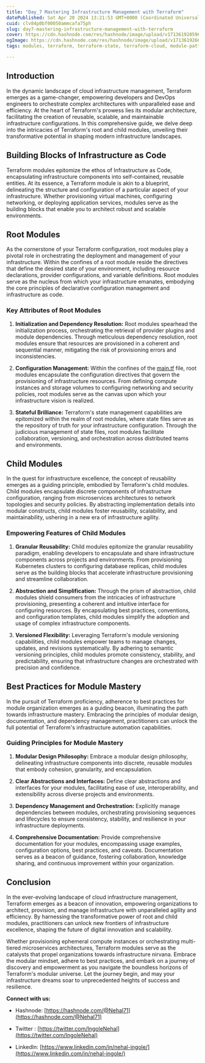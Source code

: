 ```yaml
---
title: "Day_7 Mastering Infrastructure Management with Terraform"
datePublished: Sat Apr 20 2024 13:21:53 GMT+0000 (Coordinated Universal Time)
cuid: clv84p0bf00050ammcafa75ph
slug: day7-mastering-infrastructure-management-with-terraform
cover: https://cdn.hashnode.com/res/hashnode/image/upload/v1713619205968/cb808fcf-f5e7-4662-8e4a-15c55a503c53.webp
ogImage: https://cdn.hashnode.com/res/hashnode/image/upload/v1713619266791/f2e296d6-1349-4759-9422-0bfb7ddcc8c1.webp
tags: modules, terraform, terraform-state, terraform-cloud, module-pattern, terraweekchallenge, child-module

---
```


## **Introduction**

In the dynamic landscape of cloud infrastructure management, Terraform emerges as a game-changer, empowering developers and DevOps engineers to orchestrate complex architectures with unparalleled ease and efficiency. At the heart of Terraform's prowess lies its modular architecture, facilitating the creation of reusable, scalable, and maintainable infrastructure configurations. In this comprehensive guide, we delve deep into the intricacies of Terraform's root and child modules, unveiling their transformative potential in shaping modern infrastructure landscapes.

## Building Blocks of Infrastructure as Code

Terraform modules epitomize the ethos of Infrastructure as Code, encapsulating infrastructure components into self-contained, reusable entities. At its essence, a Terraform module is akin to a blueprint, delineating the structure and configuration of a particular aspect of your infrastructure. Whether provisioning virtual machines, configuring networking, or deploying application services, modules serve as the building blocks that enable you to architect robust and scalable environments.

## Root Modules

As the cornerstone of your Terraform configuration, root modules play a pivotal role in orchestrating the deployment and management of your infrastructure. Within the confines of a root module reside the directives that define the desired state of your environment, including resource declarations, provider configurations, and variable definitions. Root modules serve as the nucleus from which your infrastructure emanates, embodying the core principles of declarative configuration management and infrastructure as code.

### Key Attributes of Root Modules

1. **Initialization and Dependency Resolution:** Root modules spearhead the initialization process, orchestrating the retrieval of provider plugins and module dependencies. Through meticulous dependency resolution, root modules ensure that resources are provisioned in a coherent and sequential manner, mitigating the risk of provisioning errors and inconsistencies.
    
2. **Configuration Management:** Within the confines of the [main.tf](http://main.tf) file, root modules encapsulate the configuration directives that govern the provisioning of infrastructure resources. From defining compute instances and storage volumes to configuring networking and security policies, root modules serve as the canvas upon which your infrastructure vision is realized.
    
3. **Stateful Brilliance:** Terraform's state management capabilities are epitomized within the realm of root modules, where state files serve as the repository of truth for your infrastructure configuration. Through the judicious management of state files, root modules facilitate collaboration, versioning, and orchestration across distributed teams and environments.
    

## Child Modules

In the quest for infrastructure excellence, the concept of reusability emerges as a guiding principle, embodied by Terraform's child modules. Child modules encapsulate discrete components of infrastructure configuration, ranging from microservices architectures to network topologies and security policies. By abstracting implementation details into modular constructs, child modules foster reusability, scalability, and maintainability, ushering in a new era of infrastructure agility.

### Empowering Features of Child Modules

1. **Granular Reusability:** Child modules epitomize the granular reusability paradigm, enabling developers to encapsulate and share infrastructure components across projects and environments. From provisioning Kubernetes clusters to configuring database replicas, child modules serve as the building blocks that accelerate infrastructure provisioning and streamline collaboration.
    
2. **Abstraction and Simplification:** Through the prism of abstraction, child modules shield consumers from the intricacies of infrastructure provisioning, presenting a coherent and intuitive interface for configuring resources. By encapsulating best practices, conventions, and configuration templates, child modules simplify the adoption and usage of complex infrastructure components.
    
3. **Versioned Flexibility:** Leveraging Terraform's module versioning capabilities, child modules empower teams to manage changes, updates, and revisions systematically. By adhering to semantic versioning principles, child modules promote consistency, stability, and predictability, ensuring that infrastructure changes are orchestrated with precision and confidence.
    

## Best Practices for Module Mastery

In the pursuit of Terraform proficiency, adherence to best practices for module organization emerges as a guiding beacon, illuminating the path towards infrastructure mastery. Embracing the principles of modular design, documentation, and dependency management, practitioners can unlock the full potential of Terraform's infrastructure automation capabilities.

### Guiding Principles for Module Mastery

1. **Modular Design Philosophy:** Embrace a modular design philosophy, delineating infrastructure components into discrete, reusable modules that embody cohesion, granularity, and encapsulation.
    
2. **Clear Abstractions and Interfaces:** Define clear abstractions and interfaces for your modules, facilitating ease of use, interoperability, and extensibility across diverse projects and environments.
    
3. **Dependency Management and Orchestration:** Explicitly manage dependencies between modules, orchestrating provisioning sequences and lifecycles to ensure consistency, stability, and resilience in your infrastructure deployments.
    
4. **Comprehensive Documentation:** Provide comprehensive documentation for your modules, encompassing usage examples, configuration options, best practices, and caveats. Documentation serves as a beacon of guidance, fostering collaboration, knowledge sharing, and continuous improvement within your organization.
    

## Conclusion

In the ever-evolving landscape of cloud infrastructure management, Terraform emerges as a beacon of innovation, empowering organizations to architect, provision, and manage infrastructure with unparalleled agility and efficiency. By harnessing the transformative power of root and child modules, practitioners can unlock new frontiers of infrastructure excellence, shaping the future of digital innovation and scalability.

Whether provisioning ephemeral compute instances or orchestrating multi-tiered microservices architectures, Terraform modules serve as the catalysts that propel organizations towards infrastructure nirvana. Embrace the modular mindset, adhere to best practices, and embark on a journey of discovery and empowerment as you navigate the boundless horizons of Terraform's modular universe. Let the journey begin, and may your infrastructure dreams soar to unprecedented heights of success and resilience.

**Connect with us:**

* Hashnode: [https://hashnode.com/@Nehal71](https://hashnode.com/@Nehal71)
    
* Twitter : [https://twitter.com/IngoleNehal](https://twitter.com/IngoleNehal)
    
* LinkedIn: [https://www.linkedin.com/in/nehal-ingole/](https://www.linkedin.com/in/nehal-ingole/)